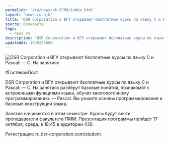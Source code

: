 ```yaml
---
permalink: '/ru/news/vk-5786/index.html'
layout: 'news.ru.njk'
title: 'DSR Corporation и ВГУ открывают бесплатные курсы по языку С и Pascal: — C.'
source: ВКонтакте
tags:
  - news_ru
description: 'DSR Corporation и ВГУ открывают бесплатные курсы по языку С и Pascal: — C.'
updatedAt: 1539255660
---
```

![DSR Corporation и ВГУ открывают бесплатные курсы по языку С и Pascal: — C. На занятиях](https://sun9-74.userapi.com/impf/c849324/v849324687/9348c/Y5x5mJ3iEgY.jpg?size=960x640&quality=96&proxy=1&sign=19361eb64cff96cf631e29ffec5cf11d&c_uniq_tag=CdhAtyuqdbeD2YSJO_ARcWbIyYBT9m4NvdaGivzpjSU&type=album)

#ГостевойПост

DSR Corporation и ВГУ открывают бесплатные курсы по языку С и Pascal:
— C. На занятиях разберут базовые понятия, познакомят с встроенными функциями языка, обучат многопоточному программированию.
— Pascal. Вы узнаете основы программирования и базовые конструкции языка.

Занятия начинаются в этом семестре. Курсы будут вести преподаватели факультета ПММ. Презентация программы пройдёт 17 октября, среда, в 18:45 в аудитории 430.

Регистрация: ru.dsr-corporation.com/student
